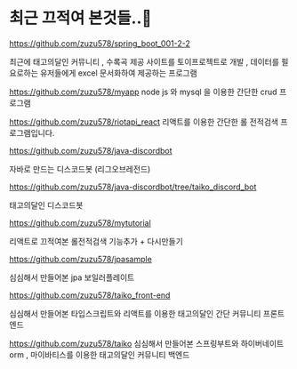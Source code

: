 <!-- # 안녕하세요 저는 꾸준히 학습하는것을 좋아하는 신입 웹개발자입니다.😃
이곳은 제가 업무시간 외에 좋아하는것을 주제로 학습했던 기술들을 바탕으로 토이프로젝트를 전시하는 공간입니다.
# 기술
html , css , js , jquery , java , spring boot , jsp , oracle 등을 주로 사용하고 최근에는 react 등의 spa 에 관심이 있어 학습하고 토이프로젝트를 만들었습니다.😇
# 최근 토이프로젝트
https://github.com/zuzu578/spring_boot_001-2-2

최근에 태고의달인 커뮤니티 , 수록곡 제공 사이트를 토이프로젝트로 개발하고있고 , 데이터를 필요로하는 유저들에게 excel 문서화하여 제공하는 프로그램도 개발하였습니다🤠

https://github.com/zuzu578/myapp
node js 와 mysql 을 이용한 간단한 crud 프로그램 입니다.

https://github.com/zuzu578/riotapi_react
리액트를 이용한  간단한 롤 전적검색 프로그램입니다. 

# 성향
학습한 언어나 프레임워크를 통해 해당 언어나 프레임워크로 간단한 프로그램이나 응용하여 토이프로젝트를 만드는것을 좋아하는 개발자입니다!🤩 -->

# 최근 끄적여 본것들..🤠
https://github.com/zuzu578/spring_boot_001-2-2

최근에 태고의달인 커뮤니티 , 수록곡 제공 사이트를 토이프로젝트로 개발 , 데이터를 필요로하는 유저들에게 excel 문서화하여 제공하는 프로그램

https://github.com/zuzu578/myapp
node js 와 mysql 을 이용한 간단한 crud 프로그램

https://github.com/zuzu578/riotapi_react
리액트를 이용한  간단한 롤 전적검색 프로그램입니다. 

https://github.com/zuzu578/java-discordbot

자바로 만드는 디스코드봇 (리그오브레전드)

https://github.com/zuzu578/java-discordbot/tree/taiko_discord_bot

태고의달인 디스코드봇 

https://github.com/zuzu578/mytutorial

리액트로 끄적여본 롤전적검색 기능추가 + 다시만들기 

https://github.com/zuzu578/jpasample

심심해서 만들어본 jpa 보일러플레이트

https://github.com/zuzu578/taiko_front-end

심심해서 만들어본 타입스크립트와 리액트를 이용한 태고의달인 간단 커뮤니티 프론트엔드 

https://github.com/zuzu578/taiko
심심해서 만들어본 스프링부트와 하이버네이트 orm , 마이바티스를 이용한 태고의달인 커뮤니티 백엔드 
